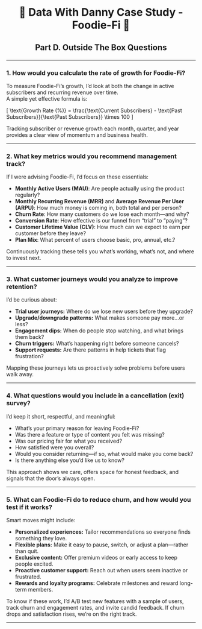# <p align="center" style="margin-top: 0px;"> 🥑 Data With Danny Case Study - Foodie-Fi 🥑
## <p align="center"> Part D. Outside The Box Questions
---

### 1. How would you calculate the rate of growth for Foodie-Fi?

To measure Foodie-Fi’s growth, I’d look at both the change in active subscribers and recurring revenue over time.  
A simple yet effective formula is:

\[
\text{Growth Rate (\%)} = \frac{\text{Current Subscribers} - \text{Past Subscribers}}{\text{Past Subscribers}} \times 100
\]

Tracking subscriber or revenue growth each month, quarter, and year provides a clear view of momentum and business health.

---

### 2. What key metrics would you recommend management track?

If I were advising Foodie-Fi, I’d focus on these essentials:
- **Monthly Active Users (MAU)**: Are people actually using the product regularly?
- **Monthly Recurring Revenue (MRR)** and **Average Revenue Per User (ARPU)**: How much money is coming in, both total and per person?
- **Churn Rate**: How many customers do we lose each month—and why?
- **Conversion Rate**: How effective is our funnel from “trial” to “paying”?
- **Customer Lifetime Value (CLV)**: How much can we expect to earn per customer before they leave?
- **Plan Mix**: What percent of users choose basic, pro, annual, etc.?

Continuously tracking these tells you what’s working, what’s not, and where to invest next.

---

### 3. What customer journeys would you analyze to improve retention?

I’d be curious about:
- **Trial user journeys:** Where do we lose new users before they upgrade?
- **Upgrade/downgrade patterns:** What makes someone pay more…or less?
- **Engagement dips:** When do people stop watching, and what brings them back?
- **Churn triggers:** What’s happening right before someone cancels?
- **Support requests:** Are there patterns in help tickets that flag frustration?

Mapping these journeys lets us proactively solve problems before users walk away.

---

### 4. What questions would you include in a cancellation (exit) survey?

I’d keep it short, respectful, and meaningful:
- What’s your primary reason for leaving Foodie-Fi?
- Was there a feature or type of content you felt was missing?
- Was our pricing fair for what you received?
- How satisfied were you overall?
- Would you consider returning—if so, what would make you come back?
- Is there anything else you’d like us to know?

This approach shows we care, offers space for honest feedback, and signals that the door’s always open.

---

### 5. What can Foodie-Fi do to reduce churn, and how would you test if it works?

Smart moves might include:
- **Personalized experiences:** Tailor recommendations so everyone finds something they love.
- **Flexible plans:** Make it easy to pause, switch, or adjust a plan—rather than quit.
- **Exclusive content:** Offer premium videos or early access to keep people excited.
- **Proactive customer support:** Reach out when users seem inactive or frustrated.
- **Rewards and loyalty programs:** Celebrate milestones and reward long-term members.

To know if these work, I’d A/B test new features with a sample of users, track churn and engagement rates, and invite candid feedback. If churn drops and satisfaction rises, we’re on the right track.

---
